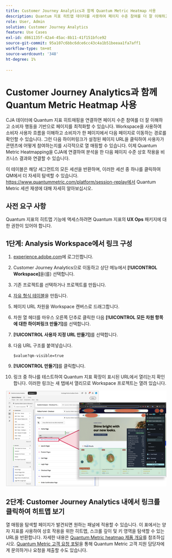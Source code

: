 ```yaml
---
title: Customer Journey Analytics과 함께 Quantum Metric Heatmap 사용
description: Quantum 지표 히트맵 데이터를 사용하여 페이지 수준 참여를 더 잘 이해하고 소비자 행동을 기반으로 페이지를 최적화합니다.
role: User, Admin
solution: Customer Journey Analytics
feature: Use Cases
exl-id: d861135f-42a4-45ac-8b11-41f151bfce92
source-git-commit: 95a107c6bbc6dce6cc43c4a1b51beeaa1fa7aff1
workflow-type: tm+mt
source-wordcount: '348'
ht-degree: 1%

---
```


# Customer Journey Analytics과 함께 Quantum Metric Heatmap 사용

CJA 데이터에 Quantum 지표 히트매핑을 연결하면 페이지 수준 참여를 더 잘 이해하고 소비자 행동을 기반으로 페이지를 최적화할 수 있습니다. Workspace을 사용하여 소비자 사용자 흐름을 이해하고 소비자가 한 페이지에서 다음 페이지로 이동하는 경로를 확인할 수 있습니다. 그런 다음 하이퍼링크가 설정된 페이지 URL을 클릭하여 사용자가 콘텐츠에 어떻게 참여하는지를 시각적으로 열 매핑할 수 있습니다. 이제 Quantum Metric Heatmapping을 CJA에 연결하여 분석을 한 다음 페이지 수준 상호 작용을 비즈니스 결과와 연결할 수 있습니다.

이 테이블은 해당 세그먼트의 모든 세션을 반환하며, 이러한 세션 중 하나를 클릭하여 QM에서 더 자세히 탐색할 수 있습니다.  https://www.quantummetric.com/platform/session-replay에서 Quantum Metric 세션 재생에 대해 자세히 알아보십시오.

## 사전 요구 사항

Quantum 지표의 히트맵 기능에 액세스하려면 Quantum 지표의 **UX Ops** 패키지에 대한 권한이 있어야 합니다.

## 1단계: Analysis Workspace에서 링크 구성

1. [experience.adobe.com](https://experience.adobe.com)에 로그인합니다.
1. Customer Journey Analytics으로 이동하고 상단 메뉴에서 **[!UICONTROL Workspace]**&#x200B;을(를) 선택합니다.
1. 기존 프로젝트를 선택하거나 프로젝트를 만듭니다.
1. [자유 형식 테이블](/help/analysis-workspace/visualizations/freeform-table/freeform-table.md)을 만듭니다.
1. 페이지 URL 차원을 Workspace 캔버스로 드래그합니다.
1. 차원 열 헤더를 마우스 오른쪽 단추로 클릭한 다음 **[!UICONTROL 모든 차원 항목에 대한 하이퍼링크 만들기]**&#x200B;를 선택합니다.
1. **[!UICONTROL 사용자 지정 URL 만들기]**&#x200B;를 선택합니다.
1. 다음 URL 구조를 붙여넣습니다.

   ```
   $value?qm-visible=true
   ```

1. **[!UICONTROL 만들기]**&#x200B;를 클릭합니다.
1. 링크 중 하나를 테스트하여 Quantum 지표 확장이 표시된 URL에서 열리는지 확인합니다. 이러한 링크는 새 탭에서 열리므로 Workspace 프로젝트는 열려 있습니다.

![히트맵](assets/heatmap.png)

## 2단계: Customer Journey Analytics 내에서 링크를 클릭하여 히트맵 보기

열 매핑을 탐색할 페이지가 발견되면 원하는 패널에 적용할 수 있습니다. 이 표에서는 양자 지표를 사용하여 상호 작용을 위한 히트맵, 스크롤 깊이 및 키 영역을 탐색할 수 있는 URL을 반환합니다. 자세한 내용은 [Quantum Metric heatmap 제품 개요](https://www.quantummetric.com/platform/interaction-heatmaps)를 참조하십시오. [Quantum Metric 고객 요청 포털](https://community.quantummetric.com/s/public-support-page)을 통해 Quantum Metric 고객 지원 담당자에게 문의하거나 요청을 제출할 수도 있습니다.
